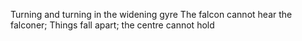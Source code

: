 Turning and turning in the widening gyre
The falcon cannot hear the falconer;
Things fall apart; the centre cannot hold